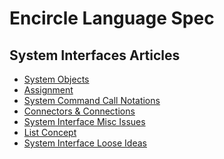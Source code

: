 Encircle Language Spec
======================

System Interfaces Articles
--------------------------

- [System Objects](system-objects.md)
- [Assignment](assignment.md)
- [System Command Call Notations](system-command-call-notations.md)
- [Connectors & Connections](connectors-and-connections.md)
- [System Interface Misc Issues](system-interfaces-misc-issues.md)
- [List Concept](list-concept.md)
- [System Interface Loose Ideas](system-interfaces-loose-ideas.md)